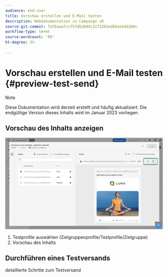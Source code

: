 ```yaml
---
audience: end-user
title: Vorschau erstellen und E-Mail testen
description: Webdokumentation zu Campaign v8
source-git-commit: fa7baaa7cc75fdb20d4c21f1391edb9aa5dd268c
workflow-type: tm+mt
source-wordcount: '55'
ht-degree: 3%

---
```


# Vorschau erstellen und E-Mail testen {#preview-test-send}

>[!NOTE]
>
>Diese Dokumentation wird derzeit erstellt und häufig aktualisiert. Die endgültige Version dieses Inhalts wird im Januar 2023 vorliegen.

## Vorschau des Inhalts anzeigen

<!--
Diff from AJO: 
preview: more features than AJO: preview using target population, test profiles or audience
-->

![](assets/preview.png)

1. Testprofile auswählen (Zielgruppenprofile/Testprofile/Zielgruppe)
1. Vorschau des Inhalts

## Durchführen eines Testversands

detaillierte Schritte zum Testversand

<!--
Diff from AJO: 
substitution, test profile
-->
